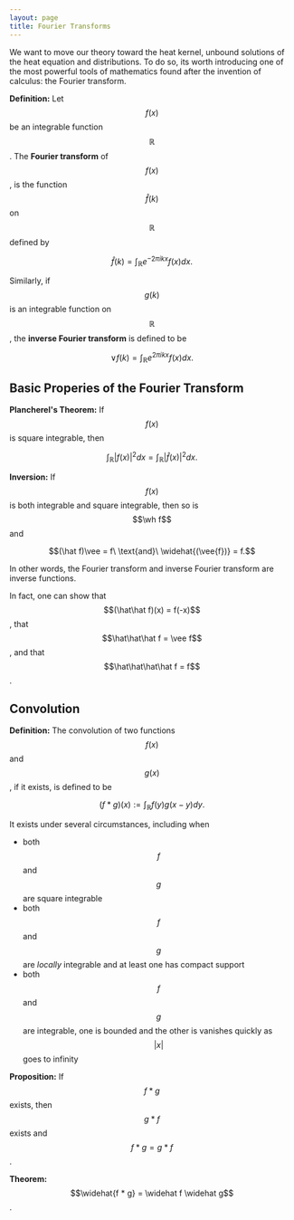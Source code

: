 ```yaml
---
layout: page
title: Fourier Transforms
---
```


We want to move our theory toward the heat kernel, unbound solutions of the heat equation and distributions.
To do so, its worth introducing one of the most powerful tools of mathematics found after the invention of calculus: the Fourier transform.

**Definition:** Let $$f(x)$$ be an integrable function $$\mathbb R$$.  The **Fourier transform** of $$f(x)$$, is the function $$\widehat{f}(k)$$ on $$\mathbb{R}$$ defined by

$$\hat{f}(k) = \int_{\mathbb{R}} e^{-2\pi i kx}f(x)dx.$$

Similarly, if $$g(k)$$ is an integrable function on $$\mathbb{R}$$, the **inverse Fourier transform** is defined to be

$$\vee{f}(k) = \int_{\mathbb{R}} e^{2\pi i kx}f(x)dx.$$


## Basic Properies of the Fourier Transform

**Plancherel's Theorem:**  If $$f(x)$$ is square integrable, then

$$\int_{\mathbb R} \lvert f(x)\rvert^2 dx = \int_{\mathbb R} \lvert \hat f(x)\rvert^2 dx.$$

**Inversion:** If $$f(x)$$ is both integrable and square integrable, then so is $$\wh f$$ and

$$(\hat f)\vee = f\ \text{and}\ \widehat{(\vee{f})} = f.$$

In other words, the Fourier transform and inverse Fourier transform are inverse functions.

In fact, one can show that $$(\hat\hat f)(x) = f(-x)$$, that $$\hat\hat\hat f = \vee f$$, and that $$\hat\hat\hat\hat f = f$$.

## Convolution

**Definition:** The convolution of two functions $$f(x)$$ and $$g(x)$$, if it exists, is defined to be

$$(f * g)(x) := \int_{\mathbb R} f(y)g(x-y)dy.$$

It exists under several circumstances, including when
* both $$f$$ and $$g$$ are square integrable
* both $$f$$ and $$g$$ are *locally* integrable and at least one has compact support
* both $$f$$ and $$g$$ are integrable, one is bounded and the other is vanishes quickly as $$\lvert x\rvert$$ goes to infinity

**Proposition:** If $$f * g$$ exists, then $$g * f$$ exists and $$f * g = g * f$$.

**Theorem:** $$\widehat{f * g} = \widehat f \widehat g$$.

